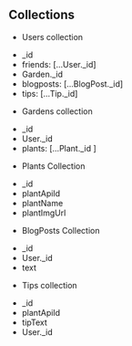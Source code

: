 
## Collections

 - Users collection
  + _id
  + friends: [...User._id]
  + Garden._id
  + blogposts: [...BlogPost._id] <!--stretch goal 1-->
  + tips: [...Tip._id] <!--stretch goal 2-->

 - Gardens collection
  + _id
  + User._id
  + plants: [...Plant._id ]

 - Plants Collection
  + _id
  + plantApiId
  + plantName
  + plantImgUrl

<!-- stretch goal 1 -->
 - BlogPosts Collection
  + _id
  + User._id
  + text

<!-- stretch goal 2 -->
 - Tips collection
  + _id
  + plantApiId
  + tipText
  + User._id

